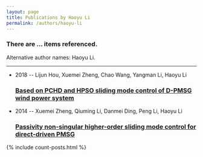 ```yaml
---
layout: page
title: Publications by Haoyu Li
permalink: /authors/haoyu-li
---
```


<h3 id="number-posts">There are ... items referenced.</h3>
<p id='info-authors'>Alternative author names: Haoyu Li.</p>
<hr />
<ul class="post-list">
<li><span class='post-meta'>2018 -- Lijun Hou, Xuemei Zheng, Chao Wang, Yangman Li, Haoyu Li</span><h3><a class='post-link' href="{{ site.baseurl }}/based-on-pchd-and-hpso-sliding-mode-control-of-d-pmsg-wind-power-system">Based on PCHD and HPSO sliding mode control of D-PMSG wind power system</a></h3></li>
<li><span class='post-meta'>2014 -- Xuemei Zheng, Qiuming Li, Danmei Ding, Peng Li, Haoyu Li</span><h3><a class='post-link' href="{{ site.baseurl }}/passivity-non-singular-higher-order-sliding-mode-control-for-direct-driven-pmsg">Passivity non-singular higher-order sliding mode control for direct-driven PMSG</a></h3></li>

</ul>
{% include count-posts.html %}
